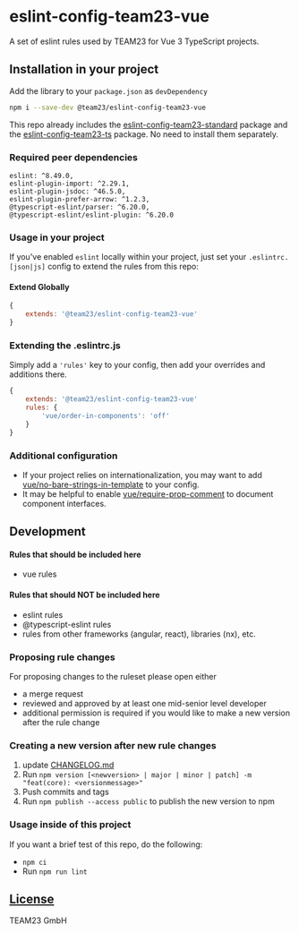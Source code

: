 # eslint-config-team23-vue

A set of eslint rules used by TEAM23 for Vue 3 TypeScript projects.

## Installation in your project

Add the library to your `package.json` as `devDependency`

```bash
npm i --save-dev @team23/eslint-config-team23-vue
```

This repo already includes the [eslint-config-team23-standard](https://github.com/team23/eslint-config-team23-standard) package and the [eslint-config-team23-ts](https://github.com/team23/eslint-config-team23-ts) package. No need to install them separately.

### Required peer dependencies

    eslint: ^8.49.0,
    eslint-plugin-import: ^2.29.1,
    eslint-plugin-jsdoc: ^46.5.0,
    eslint-plugin-prefer-arrow: ^1.2.3,
    @typescript-eslint/parser: ^6.20.0,
    @typescript-eslint/eslint-plugin: ^6.20.0

### Usage in your project

If you've enabled `eslint` locally within your project, just set your `.eslintrc.[json|js]` config to extend the rules from this repo:

#### Extend Globally

```js
{
    extends: '@team23/eslint-config-team23-vue'
}
```

### Extending the .eslintrc.js

Simply add a `'rules'` key to your config, then add your overrides and additions there.

```js
{
    extends: '@team23/eslint-config-team23-vue'
    rules: {
        'vue/order-in-components': 'off'
    }
}
```

### Additional configuration

- If your project relies on internationalization, you may want to add [vue/no-bare-strings-in-template](https://eslint.vuejs.org/rules/no-bare-strings-in-template) to your config.
- It may be helpful to enable [vue/require-prop-comment](https://eslint.vuejs.org/rules/require-prop-comment) to document component interfaces.

## Development

#### Rules that should be included here

 - vue rules

#### Rules that should NOT be included here

 - eslint rules
 - @typescript-eslint rules
 - rules from other frameworks (angular, react), libraries (nx), etc.

### Proposing rule changes

For proposing changes to the ruleset please open either

-   a merge request
-   reviewed and approved by at least one mid-senior level developer
-   additional permission is required if you would like to make a new version after the rule change

### Creating a new version after new rule changes

1) update [CHANGELOG.md](CHANGELOG.md)
2) Run `npm version [<newversion> | major | minor | patch] -m "feat(core): <versionmessage>"`
3) Push commits and tags
4) Run `npm publish --access public` to publish the new version to npm

### Usage inside of this project 

If you want a brief test of this repo, do the following:

- `npm ci`
- Run `npm run lint`

## [License](LICENSE)

TEAM23 GmbH
